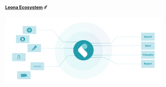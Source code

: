  #### [Leona Ecosystem](https://ciusji.gitbook.io/leona) ☄️
 
 ![leona](/profile/leona-hero-v2.png)
